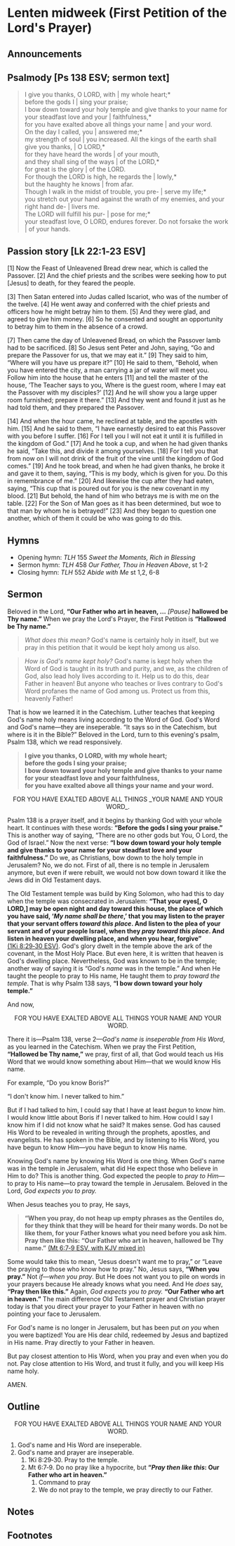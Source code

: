 <head>
<meta charset="utf-8">
<style>
</style>
<title>sermon</title>
</head>

# Lenten midweek (First Petition of the Lord's Prayer)

## Announcements

## Psalmody [Ps 138 ESV; sermon text]

> I give you thanks, O LORD, with | my whole heart;*  
> before the gods I | sing your praise;  
> I bow down toward your holy temple and give thanks to your name for your steadfast love and your | faithfulness,*  
> for you have exalted above all things your name | and your word.  
> On the day I called, you | answered me;*  
> my strength of soul | you increased.
> All the kings of the earth shall give you thanks, | O LORD,*  
> for they have heard the words | of your mouth,  
> and they shall sing of the ways | of the LORD,*  
> for great is the glory | of the LORD.  
> For though the LORD is high, he regards the | lowly,*  
> but the haughty he knows | from afar.  
> Though I walk in the midst of trouble, you pre- | serve my life;*  
> you stretch out your hand against the wrath of my enemies, and your right hand de- | livers me.  
> The LORD will fulfill his pur- | pose for me;*  
> your steadfast love, O LORD, endures forever. Do not forsake the work | of your hands.

## Passion story [Lk 22:1‑23 ESV]

[1] Now the Feast of Unleavened Bread drew near, which is called the Passover. [2] And the chief priests and the scribes were seeking how to put [Jesus] to death, for they feared the people.

[3] Then Satan entered into Judas called Iscariot, who was of the number of the twelve. [4] He went away and conferred with the chief priests and officers how he might betray him to them. [5] And they were glad, and agreed to give him money. [6] So he consented and sought an opportunity to betray him to them in the absence of a crowd.

[7] Then came the day of Unleavened Bread, on which the Passover lamb had to be sacrificed. [8] So Jesus sent Peter and John, saying, “Go and prepare the Passover for us, that we may eat it.” [9] They said to him, “Where will you have us prepare it?” [10] He said to them, “Behold, when you have entered the city, a man carrying a jar of water will meet you. Follow him into the house that he enters [11] and tell the master of the house, ‘The Teacher says to you, Where is the guest room, where I may eat the Passover with my disciples?’ [12] And he will show you a large upper room furnished; prepare it there.” [13] And they went and found it just as he had told them, and they prepared the Passover.

[14] And when the hour came, he reclined at table, and the apostles with him. [15] And he said to them, “I have earnestly desired to eat this Passover with you before I suffer. [16] For I tell you I will not eat it until it is fulfilled in the kingdom of God.” [17] And he took a cup, and when he had given thanks he said, “Take this, and divide it among yourselves. [18] For I tell you that from now on I will not drink of the fruit of the vine until the kingdom of God comes.” [19] And he took bread, and when he had given thanks, he broke it and gave it to them, saying, “This is my body, which is given for you. Do this in remembrance of me.” [20] And likewise the cup after they had eaten, saying, “This cup that is poured out for you is the new covenant in my blood. [21] But behold, the hand of him who betrays me is with me on the table. [22] For the Son of Man goes as it has been determined, but woe to that man by whom he is betrayed!” [23] And they began to question one another, which of them it could be who was going to do this.

## Hymns

* Opening hymn: _TLH_ 155 _Sweet the Moments, Rich in Blessing_
* Sermon hymn: _TLH_ 458 _Our Father, Thou in Heaven Above_, st 1-2
* Closing hymn: _TLH_ 552 _Abide with Me_ st 1,2, 6-8

## Sermon

Beloved in the Lord, **“Our Father who art in heaven, …** _[Pause]_ **hallowed be Thy name.”**
When we pray the Lord's Prayer, the First Petition is **“Hallowed be Thy name.”**

> _What does this mean?_ God's name is certainly holy in itself, but we pray in this petition that it would be kept holy among us also.

> _How is God's name kept holy?_ God's name is kept holy when the Word of God is taught in its truth and purity, and we, as the children of God, also lead holy lives according to it.
Help us to do this, dear Father in heaven!
But anyone who teaches or lives contrary to God's Word profanes the name of God among us.
Protect us from this, heavenly Father!

That is how we learned it in the Catechism. Luther teaches that keeping God's name holy means living according to the Word of God. God's Word and God's name—they are inseperable.
“It says so in the Catechism, but where is it in the Bible?”
Beloved in the Lord, turn to this evening's psalm, Psalm 138, which we read responsively.

> **I give you thanks, O LORD, with my whole heart;**  
> **before the gods I sing your praise;**  
> **I bow down toward your holy temple and give thanks to your name for your steadfast love and your faithfulness,**  
> **for you have exalted above all things your name and your word.**

<center>FOR YOU HAVE EXALTED ABOVE ALL THINGS _YOUR NAME AND YOUR WORD_.</center>

Psalm 138 is a prayer itself, and it begins by thanking God with your whole heart.
It continues with these words: **“Before the gods I sing your praise.”**
This is another way of saying, “There are no other gods but You, O Lord, the God of Israel.”
Now the next verse: **“I bow down toward your holy temple and give thanks to your name for your steadfast love and your faithfulness.”**
Do we, as Christians, bow down to the holy temple in Jerusalem? No, we do not.
First of all, there is no temple in Jerusalem anymore, but even if were rebuilt, we would not bow down toward it like the Jews did in Old Testament days.

The Old Testament temple was build by King Solomon, who had this to day when the temple
was consecrated in Jerusalem:
**“That your eyes[, O LORD,] may be open night and day toward this house, the place of which you have said, ‘_My name shall be there_,’ that you may listen to the prayer that your servant offers _toward this place_. And listen to the plea of your servant and of your people Israel, when they _pray toward this place_. And listen in heaven your dwelling place, and when you hear, forgive”** [(1Ki 8:29‑30 ESV)](http://www.esvbible.org/1%20Kings%208%3A29-30/).
God's glory dwelt in the temple above the ark of the covenant, in the Most Holy Place.
But even here, it is written that heaven is God's dwelling place.
Nevertheless, God was known to be in the temple;
another way of saying it is “God's _name_ was in the temple.”
And when He taught the people to pray to His name, He taught them to _pray toward the temple_.
That is why Psalm 138 says, **“I bow down toward your holy temple.”**

And now,

<center>FOR YOU HAVE EXALTED ABOVE ALL THINGS YOUR NAME AND YOUR WORD.</center>

There it is—Psalm 138, verse 2—_God's name is inseperable from His Word_, as you learned in the Catechism.
When we pray the First Petition, **“Hallowed be Thy name,”** we pray, first of all, that God would teach us His Word that we would know something about Him—that we would know His name.

For example, “Do you know Boris?”

“I don't know him. I never talked to him.”

But if I had talked to him, I could say that I have at least _begun_ to know him.
I would know little about Boris if I never talked to him.
How could I say I know him if I did not know what he said? It makes sense.
God has caused His Word to be revealed in writing through the prophets, apostles, and evangelists.
He has spoken in the Bible, and by listening to His Word, you have begun to know Him—you have begun to know His name.

Knowing God's name by knowing His Word is one thing. When God's name was in the temple in Jerusalem, what did He expect those who believe in Him to do?
This is another thing.
God expected the people to _pray to Him_—to pray to His name—to pray toward the temple in Jerusalem.
Beloved in the Lord, _God expects you to pray._

When Jesus teaches you to pray, He says,

> **“When you pray, do not heap up empty phrases as the Gentiles do, for they think that they will be heard for their many words. Do not be like them, for your Father knows what you need before you ask him. Pray then like this: “Our Father who art in heaven, hallowed be Thy name.”** [(Mt 6:7‑9 ESV, with KJV mixed in)](http://www.esvbible.org/Matthew%206%3A7-9/)

Some would take this to mean, “Jesus doesn't want me to pray,” or “Leave the praying to those who know how to pray.” No, Jesus says, **“When you pray.”** Not _if_—_when you pray_.
But He does not want you to pile on words in your prayers because He already knows what you need. And He _does_ say, **“Pray then like this.”** Again, _God expects you to pray._ **“Our Father who art in heaven.”**
The main difference Old Testament prayer and Christian prayer today is that you direct your prayer to your Father in heaven with no pointing your face to Jerusalem.

For God's name is no longer in Jerusalem, but has been put _on you_ when you were baptized!
You are His dear child, redeemed by Jesus and baptized in His name.
Pray directly to your Father in heaven.

But pay closest attention to His Word, when you pray and even when you do not. Pay close attention to His Word, and trust it fully, and you will keep His name holy.

AMEN.

## Outline

<center>FOR YOU HAVE EXALTED ABOVE ALL THINGS YOUR NAME AND YOUR WORD.</center>

1. God's name and His Word are inseperable.
1. God's name and prayer are inseperable.
    1. 1Ki 8:29‑30. Pray to the temple.
    1. Mt 6:7‑9. Do no pray like a hypocrite, but **“_Pray then like this_: Our Father who art in heaven.”**
        1. Command to pray
        1. We do not pray to the temple, we pray directly to our Father.
    
## Notes



## Footnotes


